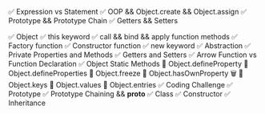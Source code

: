 ✅ Expression vs Statement
✅ OOP && Object.create && Object.assign
✅ Prototype && Prototype Chain
✅ Getters && Setters

✅ Object
✅ this keyword
✅ call && bind && apply function methods
✅ Factory function
✅ Constructor function
✅ new keyword
✅ Abstraction
✅ Private Properties and Methods
✅ Getters and Setters
✅ Arrow Function vs Function Declaration
✅ Object Static Methods
       🍩 Object.defineProperty
       🍩 Object.defineProperties
       🍩 Object.freeze
       🍩 Object.hasOwnProperty 🗑️
       🍩 Object.keys
       🍩 Object.values
       🍩 Object.entries
✅ Coding Challenge
✅ Prototype
✅ Prototype Chaining && __proto__
✅ Class
✅ Constructor
✅ Inheritance